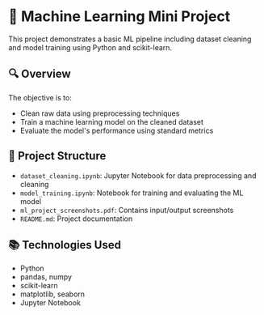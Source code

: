 # 🧠 Machine Learning Mini Project

This project demonstrates a basic ML pipeline including dataset cleaning and model training using Python and scikit-learn.

## 🔍 Overview

The objective is to:
- Clean raw data using preprocessing techniques
- Train a machine learning model on the cleaned dataset
- Evaluate the model's performance using standard metrics

## 📂 Project Structure

- `dataset_cleaning.ipynb`: Jupyter Notebook for data preprocessing and cleaning
- `model_training.ipynb`: Notebook for training and evaluating the ML model
- `ml_project_screenshots.pdf`: Contains input/output screenshots
- `README.md`: Project documentation

## 📚 Technologies Used

- Python
- pandas, numpy
- scikit-learn
- matplotlib, seaborn
- Jupyter Notebook
